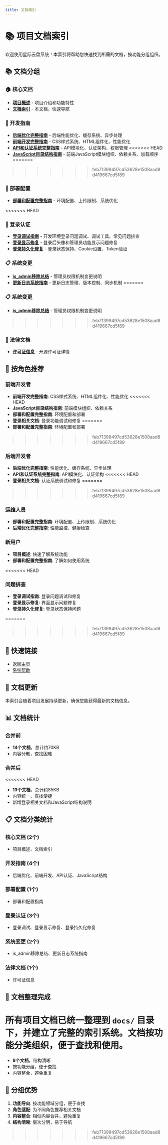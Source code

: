 ```yaml
---
title: 文档索引
---
```


# 📚 项目文档索引

欢迎使用星际云盘系统！本索引将帮助您快速找到所需的文档，按功能分组组织。

## 📚 文档分组

### 🏠 核心文档
- **[项目概述](README.md)** - 项目介绍和功能特性
- **[文档索引](INDEX.md)** - 本文档，快速导航

### 🔧 开发指南
- **[后端优化完整指南](BACKEND_OPTIMIZATION_GUIDE.md)** - 后端性能优化、缓存系统、异步处理
- **[前端开发完整指南](FRONTEND_DEVELOPMENT_GUIDE.md)** - CSS样式系统、HTML组件化、性能优化
- **[API和认证系统完整指南](API_AND_AUTH_GUIDE.md)** - API模块化、认证架构、权限管理
<<<<<<< HEAD
- **[JavaScript目录结构指南](JAVASCRIPT_STRUCTURE_GUIDE.md)** - 前端JavaScript模块组织、依赖关系、加载顺序
=======
>>>>>>> feb71399497cd53628e1508aad8d419667cd5f89

### 🚀 部署配置
- **[部署和配置完整指南](DEPLOYMENT_AND_CONFIG_GUIDE.md)** - 环境配置、上传限制、系统优化

<<<<<<< HEAD
### 🔐 登录认证
- **[登录调试指南](LOGIN_DEBUG_GUIDE.md)** - 开发环境登录问题调试、调试工具、常见问题排查
- **[登录显示修复](LOGIN_DISPLAY_FIX.md)** - 登录后头像和管理员功能显示问题修复
- **[登录持久化修复](LOGIN_PERSISTENCE_FIX.md)** - 登录状态保持、Cookie设置、Token验证

### 📋 系统变更
- **[is_admin移除总结](IS_ADMIN_REMOVAL_SUMMARY.md)** - 管理员权限机制变更说明
- **[更新日志系统指南](UPDATE_LOG_SYSTEM_GUIDE.md)** - 更新日志管理、版本控制、同步机制
=======
### 📋 系统变更
- **[is_admin移除总结](IS_ADMIN_REMOVAL_SUMMARY.md)** - 管理员权限机制变更说明
>>>>>>> feb71399497cd53628e1508aad8d419667cd5f89

### 📄 法律文档
- **[许可证信息](LICENSE.md)** - 开源许可证详情

## 🎯 按角色推荐

### 前端开发者
- **前端开发完整指南**: CSS样式系统、HTML组件化、性能优化
<<<<<<< HEAD
- **JavaScript目录结构指南**: 前端模块组织、依赖关系
- **部署和配置完整指南**: 环境配置和部署
- **登录相关文档**: 登录功能调试和修复
=======
- **部署和配置完整指南**: 环境配置和部署
>>>>>>> feb71399497cd53628e1508aad8d419667cd5f89

### 后端开发者
- **后端优化完整指南**: 性能优化、缓存系统、异步处理
- **API和认证系统完整指南**: API模块化、认证架构
<<<<<<< HEAD
- **登录相关文档**: 认证系统调试和修复
=======
>>>>>>> feb71399497cd53628e1508aad8d419667cd5f89

### 运维人员
- **部署和配置完整指南**: 环境配置、上传限制、系统优化
- **后端优化完整指南**: 性能监控、健康检查

### 新用户
- **项目概述**: 快速了解系统功能
- **部署和配置完整指南**: 了解如何使用系统

<<<<<<< HEAD
### 问题排查
- **登录调试指南**: 登录问题调试和修复
- **登录显示修复**: 界面显示问题修复
- **登录持久化修复**: 登录状态保持问题

=======
>>>>>>> feb71399497cd53628e1508aad8d419667cd5f89
## 🔗 快速链接

- [返回主页](../index.html)
- [系统帮助](../front/html/help-modal.html)

## 📝 文档更新

本索引会随着项目发展持续更新，确保您能获得最新的文档信息。

## 📊 文档统计

### 合并前
- **14个文档**，总计约70KB
- 内容分散，查找困难

### 合并后
<<<<<<< HEAD
- **13个文档**，总计约85KB
- 内容统一，查找便捷
- 新增登录相关文档和JavaScript结构说明

## 📋 文档分类统计

### 核心文档 (2个)
- 项目概述、文档索引

### 开发指南 (4个)
- 后端优化、前端开发、API认证、JavaScript结构

### 部署配置 (1个)
- 部署和配置指南

### 登录认证 (3个)
- 登录调试、登录显示修复、登录持久化修复

### 系统变更 (2个)
- is_admin移除总结、更新日志系统指南

### 法律文档 (1个)
- 许可证信息

## 🎉 文档整理完成

所有项目文档已统一整理到 `docs/` 目录下，并建立了完整的索引系统。文档按功能分类组织，便于查找和使用。 
=======
- **8个文档**，结构清晰
- 按功能分组，便于查找
- 内容整合，避免重复

## 🎨 分组优势

1. **功能导向**: 按功能领域分组，便于查找
2. **角色适配**: 为不同角色推荐相关文档
3. **内容整合**: 相似内容合并，避免重复
4. **结构清晰**: 层次分明，易于导航 
>>>>>>> feb71399497cd53628e1508aad8d419667cd5f89
